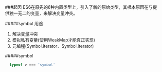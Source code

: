 ###起因
ES6在原先的6种内置类型上，引入了新的原始类型，其根本原因在与提供独一无二的变量，来解决变量冲突。

#####symbol 用途
1. 解决变量冲突
2. 模拟私有变量(使用WeakMap才能真正实现)
3. 元编程(Symbol.iterator、Symbol.iterator)

#####symbol
```js
  typeof v === 'symbol'
```
